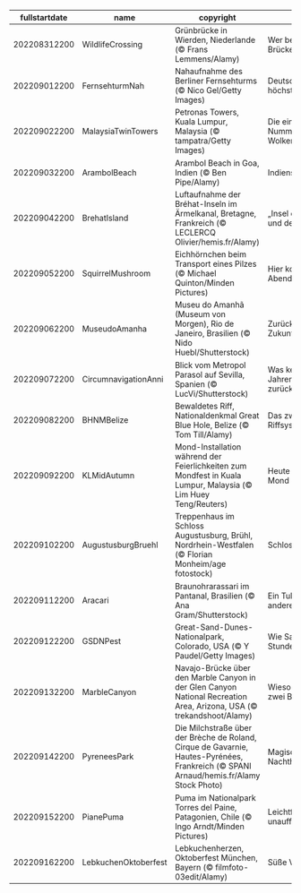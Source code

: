 |fullstartdate|name|copyright|title|image|
|--|--|--|--|--|
202208312200|WildlifeCrossing|Grünbrücke in Wierden, Niederlande (© Frans Lemmens/Alamy)|Wer benutzt diese Brücke?|![](/de-DE/2022/09/202208312200WildlifeCrossing.jpg)|
202209012200|FernsehturmNah|Nahaufnahme des Berliner Fernsehturms (© Nico Gel/Getty Images)|Deutschlands höchstes Bauwerk|![](/de-DE/2022/09/202209012200FernsehturmNah.jpg)|
202209022200|MalaysiaTwinTowers|Petronas Towers, Kuala Lumpur, Malaysia (© tampatra/Getty Images)|Die einstige Nummer 1 unter den Wolkenkratzern|![](/de-DE/2022/09/202209022200MalaysiaTwinTowers.jpg)|
202209032200|ArambolBeach|Arambol Beach in Goa, Indien (© Ben Pipe/Alamy)|Indiens Riviera|![](/de-DE/2022/09/202209032200ArambolBeach.jpg)|
202209042200|BrehatIsland|Luftaufnahme der Bréhat-Inseln im Ärmelkanal, Bretagne, Frankreich (© LECLERCQ Olivier/hemis.fr/Alamy)|„Insel der Blumen und der rosa Felsen“|![](/de-DE/2022/09/202209042200BrehatIsland.jpg)|
202209052200|SquirrelMushroom|Eichhörnchen beim Transport eines Pilzes (© Michael Quinton/Minden Pictures)|Hier kommt das Abendessen!|![](/de-DE/2022/09/202209052200SquirrelMushroom.jpg)|
202209062200|MuseudoAmanha|Museu do Amanhã (Museum von Morgen), Rio de Janeiro, Brasilien (© Nido Huebl/Shutterstock)|Zurück in die Zukunft|![](/de-DE/2022/09/202209062200MuseudoAmanha.jpg)|
202209072200|CircumnavigationAnni|Blick vom Metropol Parasol auf Sevilla, Spanien (© LucVi/Shutterstock)|Was kehrte vor 500 Jahren in die Stadt zurück?|![](/de-DE/2022/09/202209072200CircumnavigationAnni.jpg)|
202209082200|BHNMBelize|Bewaldetes Riff, Nationaldenkmal Great Blue Hole, Belize (© Tom Till/Alamy)|Das zweitgrößte Riffsystem der Erde|![](/de-DE/2022/09/202209082200BHNMBelize.jpg)|
202209092200|KLMidAutumn|Mond-Installation während der Feierlichkeiten zum Mondfest in Kuala Lumpur, Malaysia (© Lim Huey Teng/Reuters)|Heute wird der Mond gefeiert!|![](/de-DE/2022/09/202209092200KLMidAutumn.jpg)|
202209102200|AugustusburgBruehl|Treppenhaus im Schloss Augustusburg, Brühl, Nordrhein-Westfalen (© Florian Monheim/age fotostock)|Schlossbesichtigung|![](/de-DE/2022/09/202209102200AugustusburgBruehl.jpg)|
202209112200|Aracari|Braunohrarassari im Pantanal, Brasilien (© Ana Gram/Shutterstock)|Ein Tukan der etwas anderen Art|![](/de-DE/2022/09/202209112200Aracari.jpg)|
202209122200|GSDNPest|Great-Sand-Dunes-Nationalpark, Colorado, USA (© Y Paudel/Getty Images)|Wie Sand im Stundenglas|![](/de-DE/2022/09/202209122200GSDNPest.jpg)|
202209132200|MarbleCanyon|Navajo-Brücke über den Marble Canyon in der Glen Canyon National Recreation Area, Arizona, USA (© trekandshoot/Alamy)|Wieso gibt es hier zwei Brücken?|![](/de-DE/2022/09/202209132200MarbleCanyon.jpg)|
202209142200|PyreneesPark|Die Milchstraße über der Brèche de Roland, Cirque de Gavarnie, Hautes-Pyrénées, Frankreich (© SPANI Arnaud/hemis.fr/Alamy Stock Photo)|Magischer Nachthimmel|![](/de-DE/2022/09/202209142200PyreneesPark.jpg)|
202209152200|PianePuma|Puma im Nationalpark Torres del Paine, Patagonien, Chile (© Ingo Arndt/Minden Pictures)|Leichtfüßig und unauffällig|![](/de-DE/2022/09/202209152200PianePuma.jpg)|
202209162200|LebkuchenOktoberfest|Lebkuchenherzen, Oktoberfest München, Bayern (© filmfoto-03edit/Alamy)|Süße Versuchung|![](/de-DE/2022/09/202209162200LebkuchenOktoberfest.jpg)|
